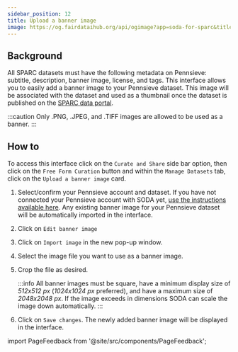 ```yaml
---
sidebar_position: 12
title: Upload a banner image
image: https://og.fairdataihub.org/api/ogimage?app=soda-for-sparc&title=Upload%20a%20banner%20image&description=Manage%20Dataset
---
```


## Background

All SPARC datasets must have the following metadata on Pennsieve: subtitle, description, banner image, license, and tags. This interface allows you to easily add a banner image to your Pennsieve dataset. This image will be associated with the dataset and used as a thumbnail once the dataset is published on the [SPARC data portal](https://sparc.science/).

:::caution
Only .PNG, .JPEG, and .TIFF images are allowed to be used as a banner.
:::

## How to

To access this interface click on the `Curate and Share` side bar option, then click on the `Free Form Curation` button and within the `Manage Datasets` tab, click on the `Upload a banner image` card.

1. Select/confirm your Pennsieve account and dataset. If you have not connected your Pennsieve account with SODA yet, [use the instructions available here](./connect-your-pennsieve-account-with-soda). Any existing banner image for your Pennsieve dataset will be automatically imported in the interface.
2. Click on `Edit banner image`
3. Click on `Import image` in the new pop-up window.
4. Select the image file you want to use as a banner image.
5. Crop the file as desired.

   :::info
   All banner images must be square, have a minimum display size of _512x512 px_ (_1024x1024 px_ preferred), and have a maximum size of _2048x2048 px_.
   If the image exceeds in dimensions SODA can scale the image down automatically.
   :::

6. Click on `Save changes`. The newly added banner image will be displayed in the interface.

<!-- ![](https://github.com/fairdataihub/SODA-for-SPARC/blob/main/docs/documentation/Manage-datasets/Add-metadata/banner-image.gif?raw=true) -->

import PageFeedback from '@site/src/components/PageFeedback';

<PageFeedback />

